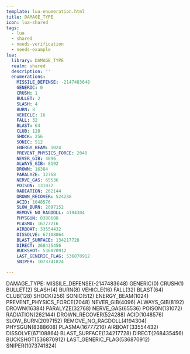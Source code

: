 ```yaml
---
template: lua-enumeration.html
title: DAMAGE_TYPE
icon: lua-shared
tags:
  - lua
  - shared
  - needs-verification
  - needs-example
lua:
  library: DAMAGE_TYPE
  realm: shared
  description: ''
  enumerations:
    MISSILE_DEFENSE: -2147483648
    GENERIC: 0
    CRUSH: 1
    BULLET: 2
    SLASH: 4
    BURN: 8
    VEHICLE: 16
    FALL: 32
    BLAST: 64
    CLUB: 128
    SHOCK: 256
    SONIC: 512
    ENERGY_BEAM: 1024
    PREVENT_PHYSICS_FORCE: 2048
    NEVER_GIB: 4096
    ALWAYS_GIB: 8192
    DROWN: 16384
    PARALYZE: 32768
    NERVE_GAS: 65536
    POISON: 131072
    RADIATION: 262144
    DROWN_RECOVER: 524288
    ACID: 1048576
    SLOW_BURN: 2097152
    REMOVE_NO_RAGDOLL: 4194304
    PHYSGUN: 8388608
    PLASMA: 16777216
    AIRBOAT: 33554432
    DISSOLVE: 67108864
    BLAST_SURFACE: 134217728
    DIRECT: 268435456
    BUCKSHOT: 536870912
    LAST_GENERIC_FLAG: 536870912
    SNIPER: 1073741824

---
```


<div class="lua__search__keywords">
DAMAGE_TYPE: MISSILE_DEFENSE(-2147483648) GENERIC(0) CRUSH(1) BULLET(2) SLASH(4) BURN(8) VEHICLE(16) FALL(32) BLAST(64) CLUB(128) SHOCK(256) SONIC(512) ENERGY_BEAM(1024) PREVENT_PHYSICS_FORCE(2048) NEVER_GIB(4096) ALWAYS_GIB(8192) DROWN(16384) PARALYZE(32768) NERVE_GAS(65536) POISON(131072) RADIATION(262144) DROWN_RECOVER(524288) ACID(1048576) SLOW_BURN(2097152) REMOVE_NO_RAGDOLL(4194304) PHYSGUN(8388608) PLASMA(16777216) AIRBOAT(33554432) DISSOLVE(67108864) BLAST_SURFACE(134217728) DIRECT(268435456) BUCKSHOT(536870912) LAST_GENERIC_FLAG(536870912) SNIPER(1073741824)
</div>
